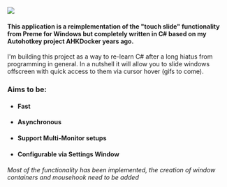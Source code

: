 ![](https://i.imgur.com/f40cZZH.png)
#### This application is a reimplementation of the "touch slide" functionality from Preme for Windows but completely written in C# based on my Autohotkey project AHKDocker  years ago.
I'm building this project as a way to re-learn C# after a long hiatus from programming in general.
In a nutshell it will allow you to slide windows offscreen with quick access to them via cursor hover (gifs to come).

### Aims to be:
* #### Fast
* #### Asynchronous
* #### Support Multi-Monitor setups
* #### Configurable via Settings Window

###### Most of the functionality has been implemented, the creation of window containers and mousehook need to be added
